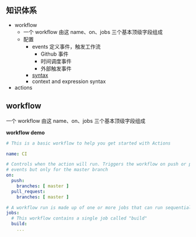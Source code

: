 ## 知识体系

- workflow
  - 一个 workflow 由这 name、on、jobs 三个基本顶级字段组成 
  - 配置
    - events 定义事件，触发工作流
      - Github 事件
      - 时间调度事件
      - 外部触发事件
    - [syntax]( https://help.github.com/en/actions/reference/workflow-syntax-for-github-actions)
    - context and expression syntax
- actions

## workflow
一个 workflow 由这 name、on、jobs 三个基本顶级字段组成

**workflow demo**
```yml
# This is a basic workflow to help you get started with Actions

name: CI

# Controls when the action will run. Triggers the workflow on push or pull request
# events but only for the master branch
on:
  push:
    branches: [ master ]
  pull_request:
    branches: [ master ]

# A workflow run is made up of one or more jobs that can run sequentially or in parallel
jobs:
  # This workflow contains a single job called "build"
  build:
    ...
```